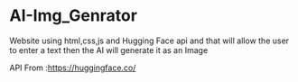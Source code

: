 # AI-Img_Genrator
Website using html,css,js and Hugging Face  api and that will allow the user to enter a text then the AI will generate it as an Image

API From :https://huggingface.co/
